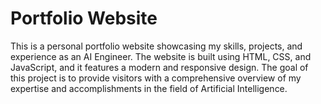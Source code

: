 # Portfolio Website

This is a personal portfolio website showcasing my skills, projects, and experience as an AI Engineer. The website is built using HTML, CSS, and JavaScript, and it features a modern and responsive design. The goal of this project is to provide visitors with a comprehensive overview of my expertise and accomplishments in the field of Artificial Intelligence.

